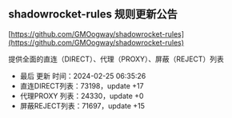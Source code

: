 ## shadowrocket-rules 规则更新公告

[https://github.com/GMOogway/shadowrocket-rules](https://github.com/GMOogway/shadowrocket-rules)

提供全面的直连（DIRECT）、代理（PROXY）、屏蔽（REJECT）列表
- 最后 更新 时间：2024-02-25 06:35:26
- 直连DIRECT列表：73198，update +17
- 代理PROXY 列表：24330，update +0
- 屏蔽REJECT列表：71697，update +15
